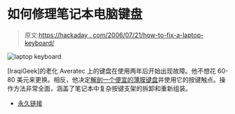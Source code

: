 # 如何修理笔记本电脑键盘

> 原文:[https://hackaday . com/2006/07/21/how-to-fix-a-laptop-keyboard/](https://hackaday.com/2006/07/21/how-to-fix-a-laptop-keyboard/)

![laptop keyboard](../Images/0912e30d0a84f55e515e301d13d513ec.png)

[IraqiGeek]的老化 Averatec 上的键盘在使用两年后开始出现故障。他不想花 60-80 美元来更换。相反，他决定[解剖一个便宜的薄膜键盘](http://www.iraqigeek.com/?p=45)并使用它的按键触点。操作方法非常全面，涵盖了笔记本中复杂按键支架的拆卸和重新组装。

*   [永久链接](http://www.iraqigeek.com/?p=45)